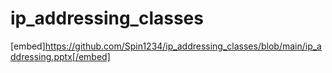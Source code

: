 # ip_addressing_classes

[embed]https://github.com/Spin1234/ip_addressing_classes/blob/main/ip_addressing.pptx[/embed]
